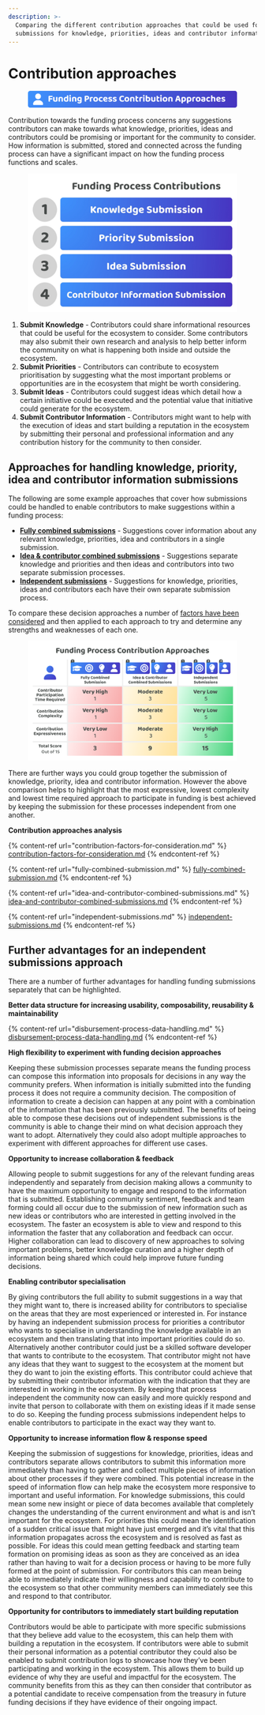 ```yaml
---
description: >-
  Comparing the different contribution approaches that could be used for making
  submissions for knowledge, priorities, ideas and contributor information
---
```


# Contribution approaches

<figure><img src="../../.gitbook/assets/funding-contribution-approaches-title.png" alt=""><figcaption></figcaption></figure>

Contribution towards the funding process concerns any suggestions contributors can make towards what knowledge, priorities, ideas and contributors could be promising or important for the community to consider. How information is submitted, stored and connected across the funding process can have a significant impact on how the funding process functions and scales.



<div align="left">

<figure><img src="../../.gitbook/assets/funding-process-contributions-list.jpg" alt="" width="563"><figcaption></figcaption></figure>

</div>

1. **Submit Knowledge** - Contributors could share informational resources that could be useful for the ecosystem to consider. Some contributors may also submit their own research and analysis to help better inform the community on what is happening both inside and outside the ecosystem.
2. **Submit Priorities** - Contributors can contribute to ecosystem prioritisation by suggesting what the most important problems or opportunities are in the ecosystem that might be worth considering.
3. **Submit Ideas** - Contributors could suggest ideas which detail how a certain initiative could be executed and the potential value that initiative could generate for the ecosystem.
4. **Submit Contributor Information** - Contributors might want to help with the execution of ideas and start building a reputation in the ecosystem by submitting their personal and professional information and any contribution history for the community to then consider.



## Approaches for handling knowledge, priority, idea and contributor information submissions

The following are some example approaches that cover how submissions could be handled to enable contributors to make suggestions within a funding process:

* [**Fully combined submissions**](fully-combined-submission.md) - Suggestions cover information about any relevant knowledge, priorities, idea and contributors in a single submission.
* [**Idea & contributor combined submissions**](idea-and-contributor-combined-submissions.md) - Suggestions separate knowledge and priorities and then ideas and contributors into two separate submission processes.
* [**Independent submissions**](independent-submissions.md) - Suggestions for knowledge, priorities, ideas and contributors each have their own separate submission process.

To compare these decision approaches a number of [factors have been considered](contribution-factors-for-consideration.md) and then applied to each approach to try and determine any strengths and weaknesses of each one.

<figure><img src="../../.gitbook/assets/funding-contribution-approaches.png" alt=""><figcaption></figcaption></figure>



There are further ways you could group together the submission of knowledge, priority, idea and contributor information. However the above comparison helps to highlight that the most expressive, lowest complexity and lowest time required approach to participate in funding is best achieved by keeping the submission for these processes independent from one another.



**Contribution approaches analysis**

{% content-ref url="contribution-factors-for-consideration.md" %}
[contribution-factors-for-consideration.md](contribution-factors-for-consideration.md)
{% endcontent-ref %}

{% content-ref url="fully-combined-submission.md" %}
[fully-combined-submission.md](fully-combined-submission.md)
{% endcontent-ref %}

{% content-ref url="idea-and-contributor-combined-submissions.md" %}
[idea-and-contributor-combined-submissions.md](idea-and-contributor-combined-submissions.md)
{% endcontent-ref %}

{% content-ref url="independent-submissions.md" %}
[independent-submissions.md](independent-submissions.md)
{% endcontent-ref %}



## Further advantages for an independent submissions approach

There are a number of further advantages for handling funding submissions separately that can be highlighted.



**Better data structure for increasing usability, composability, reusability & maintainability**

{% content-ref url="disbursement-process-data-handling.md" %}
[disbursement-process-data-handling.md](disbursement-process-data-handling.md)
{% endcontent-ref %}



**High flexibility to experiment with funding decision approaches**

Keeping these submission processes separate means the funding process can compose this information into proposals for decisions in any way the community prefers. When information is initially submitted into the funding process it does not require a community decision. The composition of information to create a decision can happen at any point with a combination of the information that has been previously submitted. The benefits of being able to compose these decisions out of independent submissions is the community is able to change their mind on what decision approach they want to adopt. Alternatively they could also adopt multiple approaches to experiment with different approaches for different use cases.



**Opportunity to increase collaboration & feedback**

Allowing people to submit suggestions for any of the relevant funding areas independently and separately from decision making allows a community to have the maximum opportunity to engage and respond to the information that is submitted. Establishing community sentiment, feedback and team forming could all occur due to the submission of new information such as new ideas or contributors who are interested in getting involved in the ecosystem. The faster an ecosystem is able to view and respond to this information the faster that any collaboration and feedback can occur. Higher collaboration can lead to discovery of new approaches to solving important problems, better knowledge curation and a higher depth of information being shared which could help improve future funding decisions.



**Enabling contributor specialisation**

By giving contributors the full ability to submit suggestions in a way that they might want to, there is increased ability for contributors to specialise on the areas that they are most experienced or interested in. For instance by having an independent submission process for priorities a contributor who wants to specialise in understanding the knowledge available in an ecosystem and then translating that into important priorities could do so. Alternatively another contributor could just be a skilled software developer that wants to contribute to the ecosystem. That contributor might not have any ideas that they want to suggest to the ecosystem at the moment but they do want to join the existing efforts. This contributor could achieve that by submitting their contributor information with the indication that they are interested in working in the ecosystem. By keeping that process independent the community now can easily and more quickly respond and invite that person to collaborate with them on existing ideas if it made sense to do so. Keeping the funding process submissions independent helps to enable contributors to participate in the exact way they want to.



**Opportunity to increase information flow & response speed**

Keeping the submission of suggestions for knowledge, priorities, ideas and contributors separate allows contributors to submit this information more immediately than having to gather and collect multiple pieces of information about other processes if they were combined. This potential increase in the speed of information flow can help make the ecosystem more responsive to important and useful information. For knowledge submissions, this could mean some new insight or piece of data becomes available that completely changes the understanding of the current environment and what is and isn’t important for the ecosystem. For priorities this could mean the identification of a sudden critical issue that might have just emerged and it’s vital that this information propagates across the ecosystem and is resolved as fast as possible. For ideas this could mean getting feedback and starting team formation on promising ideas as soon as they are conceived as an idea rather than having to wait for a decision process or having to be more fully formed at the point of submission. For contributors this can mean being able to immediately indicate their willingness and capability to contribute to the ecosystem so that other community members can immediately see this and respond to that contributor.



**Opportunity for contributors to immediately start building reputation**

Contributors would be able to participate with more specific submissions that they believe add value to the ecosystem, this can help them with building a reputation in the ecosystem. If contributors were able to submit their personal information as a potential contributor they could also be enabled to submit contribution logs to showcase how they’ve been participating and working in the ecosystem. This allows them to build up evidence of why they are useful and impactful for the ecosystem. The community benefits from this as they can then consider that contributor as a potential candidate to receive compensation from the treasury in future funding decisions if they have evidence of their ongoing impact.
